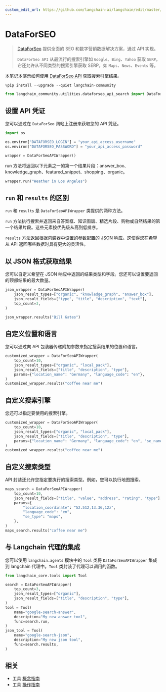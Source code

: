 ```yaml
---
custom_edit_url: https://github.com/langchain-ai/langchain/edit/master/docs/docs/integrations/tools/dataforseo.ipynb
---
```


# DataForSEO

>[DataForSeo](https://dataforseo.com/) 提供全面的 SEO 和数字营销数据解决方案，通过 API 实现。
>
>`DataForSeo API` 从最流行的搜索引擎如 `Google`、`Bing`、`Yahoo` 获取 `SERP`。它还允许从不同类型的搜索引擎获取 SERP，如 `Maps`、`News`、`Events` 等。

本笔记本演示如何使用 [DataForSeo API](https://dataforseo.com/apis) 获取搜索引擎结果。 


```python
%pip install --upgrade --quiet langchain-community
```


```python
from langchain_community.utilities.dataforseo_api_search import DataForSeoAPIWrapper
```

## 设置 API 凭证

您可以通过在 `DataForSeo` 网站上注册来获取您的 API 凭证。


```python
import os

os.environ["DATAFORSEO_LOGIN"] = "your_api_access_username"
os.environ["DATAFORSEO_PASSWORD"] = "your_api_access_password"

wrapper = DataForSeoAPIWrapper()
```

run 方法将返回以下元素之一的第一个结果片段：answer_box、knowledge_graph、featured_snippet、shopping、organic。


```python
wrapper.run("Weather in Los Angeles")
```

## `run` 和 `results` 的区别
`run` 和 `results` 是 `DataForSeoAPIWrapper` 类提供的两种方法。

`run` 方法执行搜索并返回来自答案框、知识图谱、精选片段、购物或自然结果的第一个结果片段。这些元素按优先级从高到低排序。

`results` 方法返回根据包装器中设置的参数配置的 JSON 响应。这使得您在希望从 API 返回哪些数据时具有更大的灵活性。

## 以 JSON 格式获取结果
您可以自定义希望在 JSON 响应中返回的结果类型和字段。您还可以设置要返回的顶部结果的最大数量。

```python
json_wrapper = DataForSeoAPIWrapper(
    json_result_types=["organic", "knowledge_graph", "answer_box"],
    json_result_fields=["type", "title", "description", "text"],
    top_count=3,
)
```

```python
json_wrapper.results("Bill Gates")
```

## 自定义位置和语言
您可以通过向 API 包装器传递附加参数来指定搜索结果的位置和语言。

```python
customized_wrapper = DataForSeoAPIWrapper(
    top_count=10,
    json_result_types=["organic", "local_pack"],
    json_result_fields=["title", "description", "type"],
    params={"location_name": "Germany", "language_code": "en"},
)
customized_wrapper.results("coffee near me")
```

## 自定义搜索引擎
您还可以指定要使用的搜索引擎。

```python
customized_wrapper = DataForSeoAPIWrapper(
    top_count=10,
    json_result_types=["organic", "local_pack"],
    json_result_fields=["title", "description", "type"],
    params={"location_name": "Germany", "language_code": "en", "se_name": "bing"},
)
customized_wrapper.results("coffee near me")
```

## 自定义搜索类型
API 封装还允许您指定要执行的搜索类型。例如，您可以执行地图搜索。

```python
maps_search = DataForSeoAPIWrapper(
    top_count=10,
    json_result_fields=["title", "value", "address", "rating", "type"],
    params={
        "location_coordinate": "52.512,13.36,12z",
        "language_code": "en",
        "se_type": "maps",
    },
)
maps_search.results("coffee near me")
```

## 与 Langchain 代理的集成
您可以使用 `langchain.agents` 模块中的 `Tool` 类将 `DataForSeoAPIWrapper` 集成到 langchain 代理中。`Tool` 类封装了代理可以调用的函数。

```python
from langchain_core.tools import Tool

search = DataForSeoAPIWrapper(
    top_count=3,
    json_result_types=["organic"],
    json_result_fields=["title", "description", "type"],
)
tool = Tool(
    name="google-search-answer",
    description="My new answer tool",
    func=search.run,
)
json_tool = Tool(
    name="google-search-json",
    description="My new json tool",
    func=search.results,
)
```

## 相关

- 工具 [概念指南](/docs/concepts/#tools)
- 工具 [操作指南](/docs/how_to/#tools)